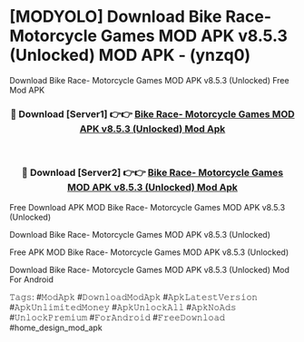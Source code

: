 # [MODYOLO] Download Bike Race- Motorcycle Games MOD APK v8.5.3 (Unlocked) MOD APK - (ynzq0)
Download Bike Race- Motorcycle Games MOD APK v8.5.3 (Unlocked) Free Mod APK

<div align="center">
<h3>🔴 Download [Server1] 👉👉 <a href="https://apk-comot.site?title=Bike_Race-_Motorcycle_Games_MOD_APK_v8.5.3_(Unlocked)">Bike Race- Motorcycle Games MOD APK v8.5.3 (Unlocked) Mod Apk</a></h3><br>

<h3>🔴 Download [Server2] 👉👉 <a href="https://apk-comot.site?title=Bike_Race-_Motorcycle_Games_MOD_APK_v8.5.3_(Unlocked)">Bike Race- Motorcycle Games MOD APK v8.5.3 (Unlocked) Mod Apk</a></h3>
</div>


Free Download APK MOD Bike Race- Motorcycle Games MOD APK v8.5.3 (Unlocked)

Download Bike Race- Motorcycle Games MOD APK v8.5.3 (Unlocked) 

Free APK MOD Bike Race- Motorcycle Games MOD APK v8.5.3 (Unlocked) 

Download Bike Race- Motorcycle Games MOD APK v8.5.3 (Unlocked) Mod For Android

𝚃𝚊𝚐𝚜: #𝙼𝚘𝚍𝙰𝚙𝚔 #𝙳𝚘𝚠𝚗𝚕𝚘𝚊𝚍𝙼𝚘𝚍𝙰𝚙𝚔 #𝙰𝚙𝚔𝙻𝚊𝚝𝚎𝚜𝚝𝚅𝚎𝚛𝚜𝚒𝚘𝚗 #𝙰𝚙𝚔𝚄𝚗𝚕𝚒𝚖𝚒𝚝𝚎𝚍𝙼𝚘𝚗𝚎𝚢 #𝙰𝚙𝚔𝚄𝚗𝚕𝚘𝚌𝚔𝙰𝚕𝚕 #𝙰𝚙𝚔𝙽𝚘𝙰𝚍𝚜 #𝚄𝚗𝚕𝚘𝚌𝚔𝙿𝚛𝚎𝚖𝚒𝚞𝚖 #𝙵𝚘𝚛𝙰𝚗𝚍𝚛𝚘𝚒𝚍 #𝙵𝚛𝚎𝚎𝙳𝚘𝚠𝚗𝚕𝚘𝚊𝚍 #home_design_mod_apk